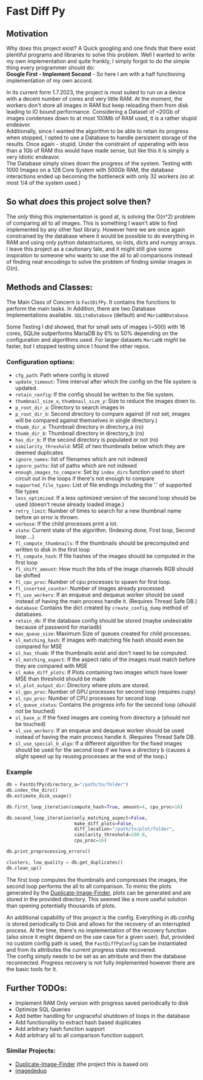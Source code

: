 # Fast Diff Py

## Motivation 
Why does this project exist? A Quick googling and one finds that there exist plentiful programs and libraries to solve this problem. Well I wanted to write my own implementation and quite frankly, I simply forgot to do the simple thing every programmer should do:  
**Google First - Implement Second** - So here I am with a half functioning implementation of my own accord.   

In its current form 1.7.2023, the project is most suited to run on a device with a decent number of cores and very little RAM. At the moment, the workers don't store all images in RAM but keep reloading them from disk leading to IO bound performance. Considering a Dataset of ~20Gb of images condenses down to at most 100Mb of RAM used, it is a rather stupid endeavor.    
Additionally, since I wanted the algorithm to be able to retain its progress when stopped, I opted to use a Database to handle persistent storage of the results. Once again - stupid. Under the constraint of opperating with less than a 1Gb of RAM this would have made sense, but like this it is simply a very idiotic endeavor.   
The Database simply slows down the progress of the system. Testing with 1000 Images on a 128 Core System with 500Gb RAM, the database interactions ended up becoming the bottleneck with only 32 workers (so at most 1/4 of the system used.)

## So what _does_ this project solve then?

The _only_ thing this implementation is good at, is solving the O(n^2) problem of comparing all to all images. This is something I wasn't able to find implemented by any other fast library. However here we are once again constrained by the database where it would be possible to do everything in RAM and using only python datastructures, so lists, dicts and numpy arrays.    
I leave this project as a cautionary tale, and it might still give some inspiration to someone who wants to use the all to all comparisons instead of finding neat encodings to solve the problem of finding similar images in O(n).


## Methods and Classes:
The Main Class of Concern is `FastDifPy`. It contains the functions to perform the main tasks. 
In Addition, there are two Database Implementations available. `SQLiteDatabase` (default) and `MariaDBDatabase`.

Some Testing I did showed, that for small sets of images (~500) with 16 cores, SQLite outperforms MariaDB by 6% to 50% depending on the configuration and algorithms used.
For larger datasets `MariaDB` _might_ be faster, but I stopped testing since I found the other repos.

### Configuration options:
- `cfg_path`: Path where config is stored
- `update_timeout`: Time interval after which the config on the file system is updated.
- `retain_config`: If the config should be written to the file system.
- `thumbnail_size_x`, `thumbnail_size_y`: Size to reduce the images down to.
- `p_root_dir_a`: Directory to search images in 
- `p_root_dir_b`: Second directory to compare against (if not set, images will be compared against themselves in single directory.)
- `thumb_dir_a`: Thumbnail directory in directory_a (ro)
- `thumb_dir_b`: Thumbnail directory in directory_b (ro)
- `has_dir_b`: If the second directory is populated or not (ro)
- `similarity_threshold`: MSE of two thumbnails below which they are deemed duplicates
- `ignore_names`: list of filenames which are not indexed
- `ignore_paths`: list of paths which are not indexed 
- `enough_images_to_compare`: Set by `index_dirs` function used to short circuit out in the loops if there's not enough to compare
- `supported_file_types`: List of file endings including the '.' of supported file types
- `less_optimized`: If a less optimized version of the second loop should be used (doesn't reuse already loaded image.)
- `retry_limit`: Number of times to search for a new thumbnail name before an error is thrown.
- `verbose`: If the child processes print a lot.
- `state`: Current state of the algorithm. (Indexing done, First loop, Second loop ...)
- `fl_compute_thumbnails`: If the thumbnails should be precomputed and written to disk in the first loop
- `fl_compute_hash`: If file hashes of the images should be computed in the first loop
- `fl_shift_amount`: How much the bits of the image channels RGB should be shifted
- `fl_cpu_proc`: Number of cpu processes to spawn for first loop.
- `fl_inserted_counter`: Number of images already processed.
- `fl_use_workers`: If an enqueue and dequeue worker should be used instead of having the main process handle it. (Requires Thread Safe DB.)
- `database`: Contains the dict created by `create_config_dump` method of databases.
- `retain_db`: If the database config should be stored (maybe undesirable because of password for mariadb)
- `max_queue_size`: Maximum Size of queues created for child processes.
- `sl_matching_hash`: If images with matching file hash should even be compared for MSE
- `sl_has_thumb`: If the thumbnails exist and don't need to be computed.
- `sl_matching_aspect`: If the aspect ratio of the images must match before they are compared with MSE
- `sl_make_diff_plots`: If Plots containing two images which have lower MSE than threshold should be made
- `sl_plot_output_dir`: Directory where plots are stored.
- `sl_gpu_proc`: Number of GPU processes for second loop (requires cupy)
- `sl_cpu_proc`: Number of CPU processes for second loop
- `sl_queue_status`: Contains the progress info for the second loop (should not be touched)
- `sl_base_a`: If the fixed images are coming from directory a (should not be touched)
- `sl_use_workers`: If an enqueue and dequeue worker should be used instead of having the main process handle it. (Requires Thread Safe DB.
- `sl_use_special_b_algo`: If a different algorithm for the fixed images should be used for the second loop if we have a directory b (causes a slight speed up by reusing processes at the end of the loop.)

### Example
```python
db = FastDifPy(directory_a="/path/to/folder")
db.index_the_dirs()
db.estimate_disk_usage()

db.first_loop_iteration(compute_hash=True, amount=4, cpu_proc=16)

db.second_loop_iteration(only_matching_aspect=False,
                         make_diff_plots=False,
                         diff_location="/path/to/plot/folder",
                         similarity_threshold=200.0,
                         cpu_proc=16)

db.print_preprocessing_errors()

clusters, low_quality = db.get_duplicates()
db.clean_up()
```

The first loop computes the thumbnails and compresses the images, the second loop performs the all to all comparison. 
To mimic the plots generated by the [Duplicate-Image-Finder](https://github.com/elisemercury/Duplicate-Image-Finder), plots can be generated and are stored in the provided directory. This seemed like a more useful solution than opening potentially thousands of plots.

An additional capability of this project is the config. Everything in db.config is stored periodically to Disk and allows for the recovery of an interrupted process. At the time, there's no implementation of the recovery function (also since it might depend on the use case for a given user). But, provided no custom config path is used, the `FastDiffPyConfig` can be instantiated and from its attributes the current progress state recovered.   
The config simply needs to be set as an attribute and then the database reconnected. Progress recovery is not fully implemented however there are the basic tools for it.


## Further TODOs:
- Implement RAM Only version with progress saved periodically to disk
- Optimize SQL Queries
- Add better handling for ungraceful shutdown of loops in the database
- Add functionality to extract hash based duplicates
- Add arbitrary hash function support
- Add arbitrary all to all comparison function support.



### Similar Projects:
- [Duplicate-Image-Finder](https://github.com/elisemercury/Duplicate-Image-Finder) (the project this is based on)
- [imagededup](https://github.com/idealo/imagededup)